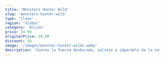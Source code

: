 ```yaml
---
title: 'Monsters Hunter Wild'
slug: 'monsters-hunter-wild'
type: 'Clave'
region: 'Global'
category: 'Acción'
price: 24.99
originalPrice: 59.99
discount: 58
image: '/images/monster-hunter-wilds.webp'
description: 'Siente la fuerza desbocada, salvaje e imparable de la naturaleza en entornos que se transforman drásticamente de un momento a otro.Esta es una historia de monstruos y humanos, y sus dificultades para coexistir en armonía en un mundo de dualidades.Cumple tu deber como cazador rastreando y derrotando monstruos poderosos, y forjando imponentes armas y armaduras nuevas con los materiales que recojas durante tus cacerías mientras descubres el vínculo entre la gente de las Tierras Prohibidas y las zonas que habitan.En Monster Hunter Wilds vivirás la experiencia de caza definitiva.'
---
```

